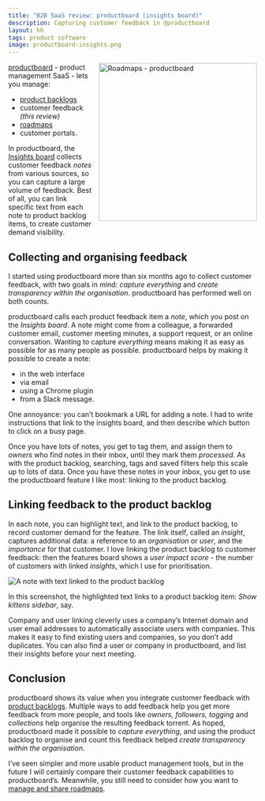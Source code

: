 ```yaml
---
title: "B2B SaaS review: productboard (insights board)"
description: Capturing customer feedback in @productboard
layout: hh
tags: product software
image: productboard-insights.png
---
```


<img src="productboard-insights.png" alt="Roadmaps - productboard" style="width:320px;float:right;margin:0 0 1em 1em">

[productboard](https://www.productboard.com/) - product management SaaS - lets you manage:

* [product backlogs](productboard-product-backlog-review)
* customer feedback _(this review)_
* [roadmaps](productboard-roadmaps-review)
* customer portals.

In productboard, the 
[Insights board](https://help.productboard.com/en/articles/260210-5-insights-understand-what-users-need)
collects customer feedback _notes_ from various sources, so you can capture a large volume of feedback.
Best of all, you can link specific text from each note to product backlog items, to create customer demand visibility.

## Collecting and organising feedback

I started using productboard more than six months ago to collect customer feedback, with two goals in mind: _capture everything_ and _create transparency within the organisation_.
productboard has performed well on both counts.

productboard calls each product feedback item a _note_, which you post on the _Insights board_.
A note might come from a colleague, a forwarded customer email, customer meeting minutes, a support request, or an online conversation.
Wanting to capture _everything_ means making it as easy as possible for as many people as possible.
productboard helps by making it possible to create a note:

* in the web interface
* via email
* using a Chrome plugin
* from a Slack message.

One annoyance: you can’t bookmark a URL for adding a note.
I had to write instructions that link to the insights board, and then describe which button to click on a busy page.

Once you have lots of notes, you get to tag them, and assign them to _owners_ who find notes in their inbox, until they mark them _processed_.
As with the product backlog, searching, tags and saved filters help this scale up to lots of data.
Once you have these notes in your inbox, you get to use the productboard feature I like most: linking to the product backlog.

## Linking feedback to the product backlog

In each note, you can highlight text, and link to the product backlog, to record customer demand for the feature.
The link itself, called an _insight_, captures additional data: a reference to an _organisation_ or _user_, and the _importance_ for that customer.
I love linking the product backlog to customer feedback:
then the features board shows a _user impact score_ - the number of customers with linked _insights_, which I use for prioritisation.

![A note with text linked to the product backlog](productboard-insights.png)

In this screenshot, the highlighted text links to a product backlog item: _Show kittens sidebar_, say.

Company and user linking cleverly uses a company’s Internet domain and user email addresses to automatically associate users with companies.
This makes it easy to find existing users and companies, so you don’t add duplicates.
You can also find a user or company in productboard, and list their insights before your next meeting.

## Conclusion

productboard shows its value when you integrate customer feedback with 
[product backlogs](productboard-customer-feedback-review).
Multiple ways to add feedback help you get more feedback from more people, and tools like _owners, followers, tagging_ and _collections_ help organise the resulting feedback torrent.
As hoped, productboard made it possible to _capture everything_, and using the product backlog to organise and count this feedback helped _create transparency within the organisation_.

I’ve seen simpler and more usable product management tools, but in the future I will certainly compare their customer feedback capabilities to productboard’s.
Meanwhile, you still need to consider how you want to [manage and share roadmaps](productboard-roadmaps-review).
